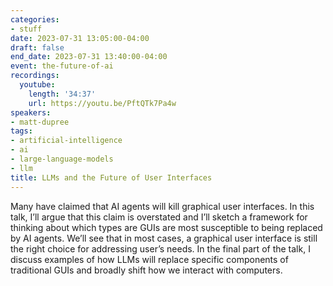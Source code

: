 ```yaml
---
categories:
- stuff
date: 2023-07-31 13:05:00-04:00
draft: false
end_date: 2023-07-31 13:40:00-04:00
event: the-future-of-ai
recordings:
  youtube:
    length: '34:37'
    url: https://youtu.be/PftQTk7Pa4w
speakers:
- matt-dupree
tags:
- artificial-intelligence
- ai
- large-language-models
- llm
title: LLMs and the Future of User Interfaces
---
```



Many have claimed that AI agents will kill graphical user interfaces. In this talk, I’ll argue that this claim is overstated and I’ll sketch a framework for thinking about which types are GUIs are most susceptible to being replaced by AI agents. We’ll see that in most cases, a graphical user interface is still the right choice for addressing user’s needs. In the final part of the talk, I discuss examples of how LLMs will replace specific components of traditional GUIs and broadly shift how we interact with computers.

